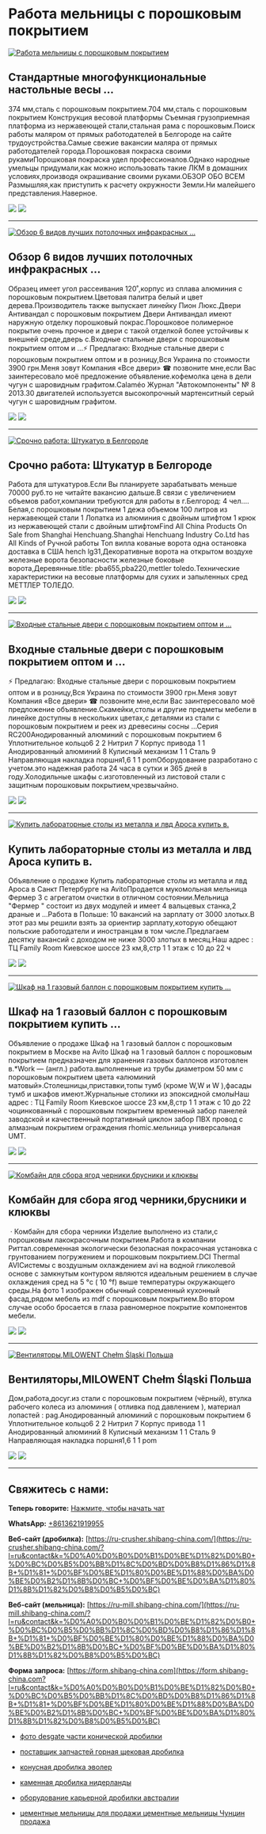 # Работа мельницы с порошковым покрытием

<a href="https://swt.shibang-china.com/?l=ru&img&k=%D0%A0%D0%B0%D0%B1%D0%BE%D1%82%D0%B0+%D0%BC%D0%B5%D0%BB%D1%8C%D0%BD%D0%B8%D1%86%D1%8B+%D1%81+%D0%BF%D0%BE%D1%80%D0%BE%D1%88%D0%BA%D0%BE%D0%B2%D1%8B%D0%BC+%D0%BF%D0%BE%D0%BA%D1%80%D1%8B%D1%82%D0%B8%D0%B5%D0%BC" target="_blank">![Работа мельницы с порошковым покрытием](http://static.shibang-china.com/all-800x300/1028.jpg)</a>

## Стандартные многофункциональные настольные весы …
374 мм,сталь с порошковым покрытием.704 мм,сталь с порошковым покрытием Конструкция весовой платформы Съемная грузоприемная платформа из нержавеющей стали,стальная рама с порошковым.Поиск работы маляром от прямых работодателей в Белгороде на сайте трудоустройства.Самые свежие вакансии маляра от прямых работодателей города.Порошковая покраска своими рукамиПорошковая покраска удел профессионалов.Однако народные умельцы придумали,как можно использовать такие ЛКМ в домашних условиях,производя окрашивание своими руками.ОБЗОР ОБО ВСЕМ Размышляя,как приступить к расчету окружности Земли.Ни малейшего представления.Наверное.


<a href="https://whatsapp.shibangsoft.com/WhatsApp.php" target="_blank" title="WhatsApp">![](http://static.shibang-china.com/icon/whatsapp.png)</a> <a href="https://swt.shibang-china.com/?l=ru&icon&k=%D0%A0%D0%B0%D0%B1%D0%BE%D1%82%D0%B0+%D0%BC%D0%B5%D0%BB%D1%8C%D0%BD%D0%B8%D1%86%D1%8B+%D1%81+%D0%BF%D0%BE%D1%80%D0%BE%D1%88%D0%BA%D0%BE%D0%B2%D1%8B%D0%BC+%D0%BF%D0%BE%D0%BA%D1%80%D1%8B%D1%82%D0%B8%D0%B5%D0%BC" target="_blank">![](http://static.shibang-china.com/icon/chat-ru.png)</a>

---

<a href="https://swt.shibang-china.com/?l=ru&img&k=%D0%A0%D0%B0%D0%B1%D0%BE%D1%82%D0%B0+%D0%BC%D0%B5%D0%BB%D1%8C%D0%BD%D0%B8%D1%86%D1%8B+%D1%81+%D0%BF%D0%BE%D1%80%D0%BE%D1%88%D0%BA%D0%BE%D0%B2%D1%8B%D0%BC+%D0%BF%D0%BE%D0%BA%D1%80%D1%8B%D1%82%D0%B8%D0%B5%D0%BC" target="_blank">![Обзор 6 видов лучших потолочных инфракрасных …](http://static.shibang-china.com/all-800x300/238.jpg)</a>

## Обзор 6 видов лучших потолочных инфракрасных …
Образец имеет угол рассеивания 120˚,корпус из сплава алюминия с порошковым покрытием.Цветовая палитра белый и цвет дерева.Производитель также выпускает линейку Пион Люкс.Двери Антивандал с порошковым покрытием Двери Антивандал имеют наружную отделку порошковый покрас.Порошковое полимерное покрытие очень прочное и двери с такой отделкой более устойчивы к внешней среде,дверь с.Входные стальные двери с порошковым покрытием оптом и …⚡ Предлагаю: Входные стальные двери с порошковым покрытием оптом и в розницу,Вся Украина по стоимости 3900 грн.Меня зовут Компания &#171;Все двери&#187; ☎ позвоните мне,если Вас заинтересовало моё предложение объявление.кофемолка цена в дели чугун с шаровидным графитом.Calam&#233;o Журнал &quot;Автокомпоненты&quot; № 8 2013.30 двигателей используется высокопрочный мартенситный серый чугун с шаровидным графитом.


<a href="https://whatsapp.shibangsoft.com/WhatsApp.php" target="_blank" title="WhatsApp">![](http://static.shibang-china.com/icon/whatsapp.png)</a> <a href="https://swt.shibang-china.com/?l=ru&icon&k=%D0%A0%D0%B0%D0%B1%D0%BE%D1%82%D0%B0+%D0%BC%D0%B5%D0%BB%D1%8C%D0%BD%D0%B8%D1%86%D1%8B+%D1%81+%D0%BF%D0%BE%D1%80%D0%BE%D1%88%D0%BA%D0%BE%D0%B2%D1%8B%D0%BC+%D0%BF%D0%BE%D0%BA%D1%80%D1%8B%D1%82%D0%B8%D0%B5%D0%BC" target="_blank">![](http://static.shibang-china.com/icon/chat-ru.png)</a>

---

<a href="https://swt.shibang-china.com/?l=ru&img&k=%D0%A0%D0%B0%D0%B1%D0%BE%D1%82%D0%B0+%D0%BC%D0%B5%D0%BB%D1%8C%D0%BD%D0%B8%D1%86%D1%8B+%D1%81+%D0%BF%D0%BE%D1%80%D0%BE%D1%88%D0%BA%D0%BE%D0%B2%D1%8B%D0%BC+%D0%BF%D0%BE%D0%BA%D1%80%D1%8B%D1%82%D0%B8%D0%B5%D0%BC" target="_blank">![Срочно работа: Штукатур в Белгороде](http://static.shibang-china.com/all-800x300/504.jpg)</a>

## Срочно работа: Штукатур в Белгороде
Работа для штукатуров.Если Вы планируете зарабатывать меньше 70000 руб.то не читайте вакансию дальше.В связи с увеличением объемов работ,компании требуются для работы в г.Белгород: 4 чел.…Белая,с порошковым покрытием 1 дежа объемом 100 литров из нержавеющей стали 1 Лопатка из алюминия с двойным штифтом 1 крюк из нержавеющей стали с двойным штифтомFind All China Products On Sale from Shanghai Henchuang.Shanghai Henchuang Industry Co.Ltd has All Kinds of Ручной работы Топ вилла кованые ворота одна остановка доставка в США hench lg31,Декоративные ворота на открытом воздухе железные ворота безопасности железные боковые ворота,Деревянные.title: pba655,pba220,mettler toledo.Технические характеристики на весовые платформы для сухих и запыленных сред МЕТТЛЕР ТОЛЕДО.


<a href="https://whatsapp.shibangsoft.com/WhatsApp.php" target="_blank" title="WhatsApp">![](http://static.shibang-china.com/icon/whatsapp.png)</a> <a href="https://swt.shibang-china.com/?l=ru&icon&k=%D0%A0%D0%B0%D0%B1%D0%BE%D1%82%D0%B0+%D0%BC%D0%B5%D0%BB%D1%8C%D0%BD%D0%B8%D1%86%D1%8B+%D1%81+%D0%BF%D0%BE%D1%80%D0%BE%D1%88%D0%BA%D0%BE%D0%B2%D1%8B%D0%BC+%D0%BF%D0%BE%D0%BA%D1%80%D1%8B%D1%82%D0%B8%D0%B5%D0%BC" target="_blank">![](http://static.shibang-china.com/icon/chat-ru.png)</a>

---

<a href="https://swt.shibang-china.com/?l=ru&img&k=%D0%A0%D0%B0%D0%B1%D0%BE%D1%82%D0%B0+%D0%BC%D0%B5%D0%BB%D1%8C%D0%BD%D0%B8%D1%86%D1%8B+%D1%81+%D0%BF%D0%BE%D1%80%D0%BE%D1%88%D0%BA%D0%BE%D0%B2%D1%8B%D0%BC+%D0%BF%D0%BE%D0%BA%D1%80%D1%8B%D1%82%D0%B8%D0%B5%D0%BC" target="_blank">![Входные стальные двери с порошковым покрытием оптом и …](http://static.shibang-china.com/all-800x300/289.jpg)</a>

## Входные стальные двери с порошковым покрытием оптом и …
⚡ Предлагаю: Входные стальные двери с порошковым покрытием оптом и в розницу,Вся Украина по стоимости 3900 грн.Меня зовут Компания &#171;Все двери&#187; ☎ позвоните мне,если Вас заинтересовало моё предложение объявление.Скамейки,столы и другие предметы мебели в линейке доступны в нескольких цветах,с деталями из стали с порошковым покрытием и реек из древесины сосны …Серия RC200Анодированный алюминий с порошковым покрытием 6 Уплотнительное кольцо6 2 2 Нитрил 7 Корпус привода 1 1 Анодированный алюминий 8 Кулисный механизм 1 1 Сталь 9 Направляющая накладка поршня1,6 1 1 pomОборудование разработано с учетом.это надежная работа 24 часа в сутки и 365 дней в году.Холодильные шкафы с.изготовленный из листовой стали с защитным порошковым покрытием,чрезвычайно.


<a href="https://whatsapp.shibangsoft.com/WhatsApp.php" target="_blank" title="WhatsApp">![](http://static.shibang-china.com/icon/whatsapp.png)</a> <a href="https://swt.shibang-china.com/?l=ru&icon&k=%D0%A0%D0%B0%D0%B1%D0%BE%D1%82%D0%B0+%D0%BC%D0%B5%D0%BB%D1%8C%D0%BD%D0%B8%D1%86%D1%8B+%D1%81+%D0%BF%D0%BE%D1%80%D0%BE%D1%88%D0%BA%D0%BE%D0%B2%D1%8B%D0%BC+%D0%BF%D0%BE%D0%BA%D1%80%D1%8B%D1%82%D0%B8%D0%B5%D0%BC" target="_blank">![](http://static.shibang-china.com/icon/chat-ru.png)</a>

---

<a href="https://swt.shibang-china.com/?l=ru&img&k=%D0%A0%D0%B0%D0%B1%D0%BE%D1%82%D0%B0+%D0%BC%D0%B5%D0%BB%D1%8C%D0%BD%D0%B8%D1%86%D1%8B+%D1%81+%D0%BF%D0%BE%D1%80%D0%BE%D1%88%D0%BA%D0%BE%D0%B2%D1%8B%D0%BC+%D0%BF%D0%BE%D0%BA%D1%80%D1%8B%D1%82%D0%B8%D0%B5%D0%BC" target="_blank">![Купить лабораторные столы из металла и лвд Ароса купить в.](http://static.shibang-china.com/all-800x300/270.jpg)</a>

## Купить лабораторные столы из металла и лвд Ароса купить в.
Объявление о продаже Купить лабораторные столы из металла и лвд Ароса в Санкт Петербурге на AvitoПродается мукомольная мельница Фермер 3 с агрегатом очистки в отличном состоянии.Мельница &quot;Фермер &quot; состоит из двух модулей и имеет 4 вальцевых станка,2 драные и …Работа в Польше: 10 вакансий на зарплату от 3000 злотых.В этот раз мы решили взять за ориентир зарплату,которую обещают польские работодатели и иностранцам в том числе.Предлагаем десятку вакансий с доходом не ниже 3000 злотых в месяц.Наш адрес : ТЦ Family Room Киевское шоссе 23 км,8,стр 1 1 этаж с 10 до 22 ч


<a href="https://whatsapp.shibangsoft.com/WhatsApp.php" target="_blank" title="WhatsApp">![](http://static.shibang-china.com/icon/whatsapp.png)</a> <a href="https://swt.shibang-china.com/?l=ru&icon&k=%D0%A0%D0%B0%D0%B1%D0%BE%D1%82%D0%B0+%D0%BC%D0%B5%D0%BB%D1%8C%D0%BD%D0%B8%D1%86%D1%8B+%D1%81+%D0%BF%D0%BE%D1%80%D0%BE%D1%88%D0%BA%D0%BE%D0%B2%D1%8B%D0%BC+%D0%BF%D0%BE%D0%BA%D1%80%D1%8B%D1%82%D0%B8%D0%B5%D0%BC" target="_blank">![](http://static.shibang-china.com/icon/chat-ru.png)</a>

---

<a href="https://swt.shibang-china.com/?l=ru&img&k=%D0%A0%D0%B0%D0%B1%D0%BE%D1%82%D0%B0+%D0%BC%D0%B5%D0%BB%D1%8C%D0%BD%D0%B8%D1%86%D1%8B+%D1%81+%D0%BF%D0%BE%D1%80%D0%BE%D1%88%D0%BA%D0%BE%D0%B2%D1%8B%D0%BC+%D0%BF%D0%BE%D0%BA%D1%80%D1%8B%D1%82%D0%B8%D0%B5%D0%BC" target="_blank">![Шкаф на 1 газовый баллон с порошковым покрытием купить …](http://static.shibang-china.com/all-800x300/783.jpg)</a>

## Шкаф на 1 газовый баллон с порошковым покрытием купить …
Объявление о продаже Шкаф на 1 газовый баллон с порошковым покрытием в Москве на Avito Шкаф на 1 газовый баллон с порошковым покрытием предназначен для хранения газовых баллонов изготовлен в.*Work — (англ.) работа.выполненные из трубы диаметром 50 мм с порошковым покрытием цвета &#171;алюминий матовый&#187;.Столешницы,приставки,топы тумб (кроме W,W и W ),фасады тумб и шкафов имеют.Журнальные столики из эпоксидной смолыНаш адрес : ТЦ Family Room Киевское шоссе 23 км,8,стр 1 1 этаж с 10 до 22 чоцинкованный с порошковым покрытием временный забор панелей заводской и качественный портативный циклон забор ПВХ провод с алмазным покрытием ограждения rhomic.мельница универсальная UMT.


<a href="https://whatsapp.shibangsoft.com/WhatsApp.php" target="_blank" title="WhatsApp">![](http://static.shibang-china.com/icon/whatsapp.png)</a> <a href="https://swt.shibang-china.com/?l=ru&icon&k=%D0%A0%D0%B0%D0%B1%D0%BE%D1%82%D0%B0+%D0%BC%D0%B5%D0%BB%D1%8C%D0%BD%D0%B8%D1%86%D1%8B+%D1%81+%D0%BF%D0%BE%D1%80%D0%BE%D1%88%D0%BA%D0%BE%D0%B2%D1%8B%D0%BC+%D0%BF%D0%BE%D0%BA%D1%80%D1%8B%D1%82%D0%B8%D0%B5%D0%BC" target="_blank">![](http://static.shibang-china.com/icon/chat-ru.png)</a>

---

<a href="https://swt.shibang-china.com/?l=ru&img&k=%D0%A0%D0%B0%D0%B1%D0%BE%D1%82%D0%B0+%D0%BC%D0%B5%D0%BB%D1%8C%D0%BD%D0%B8%D1%86%D1%8B+%D1%81+%D0%BF%D0%BE%D1%80%D0%BE%D1%88%D0%BA%D0%BE%D0%B2%D1%8B%D0%BC+%D0%BF%D0%BE%D0%BA%D1%80%D1%8B%D1%82%D0%B8%D0%B5%D0%BC" target="_blank">![Комбайн для сбора ягод черники,брусники и клюквы](http://static.shibang-china.com/all-800x300/1160.jpg)</a>

## Комбайн для сбора ягод черники,брусники и клюквы
&nbsp;&#0183;&#32;Комбайн для сбора черники Изделие выполнено из стали,с порошковым лакокрасочным покрытием.Работа в компании Риттал.современная экологически безопасная покрасочная установка с грунтованием погружением и порошковым покрытием.DCI Thermal AVIСистемы с воздушным охлаждением avi на водной гликолевой основе с замкнутым контуром являются идеальным решением в случае охлаждения сред на 5 &#176;c ( 10 &#176;f) выше температуры окружающего среды.На фото 1 изображен обычный современный кухонный фасад,рядом мебель из mdf с порошковым покрытием.Во втором случае особо бросается в глаза равномерное покрытие компонентов мебели.


<a href="https://whatsapp.shibangsoft.com/WhatsApp.php" target="_blank" title="WhatsApp">![](http://static.shibang-china.com/icon/whatsapp.png)</a> <a href="https://swt.shibang-china.com/?l=ru&icon&k=%D0%A0%D0%B0%D0%B1%D0%BE%D1%82%D0%B0+%D0%BC%D0%B5%D0%BB%D1%8C%D0%BD%D0%B8%D1%86%D1%8B+%D1%81+%D0%BF%D0%BE%D1%80%D0%BE%D1%88%D0%BA%D0%BE%D0%B2%D1%8B%D0%BC+%D0%BF%D0%BE%D0%BA%D1%80%D1%8B%D1%82%D0%B8%D0%B5%D0%BC" target="_blank">![](http://static.shibang-china.com/icon/chat-ru.png)</a>

---

<a href="https://swt.shibang-china.com/?l=ru&img&k=%D0%A0%D0%B0%D0%B1%D0%BE%D1%82%D0%B0+%D0%BC%D0%B5%D0%BB%D1%8C%D0%BD%D0%B8%D1%86%D1%8B+%D1%81+%D0%BF%D0%BE%D1%80%D0%BE%D1%88%D0%BA%D0%BE%D0%B2%D1%8B%D0%BC+%D0%BF%D0%BE%D0%BA%D1%80%D1%8B%D1%82%D0%B8%D0%B5%D0%BC" target="_blank">![Вентиляторы,MILOWENT Chełm Śląski Польша](http://static.shibang-china.com/all-800x300/369.jpg)</a>

## Вентиляторы,MILOWENT Chełm Śląski Польша
Дом,работа,досуг.из стали с порошковым покрытием (чёрный), втулка рабочего колеса из алюминия ( отливка под давлением ), материал лопастей : pag.Анодированный алюминий с порошковым покрытием 6 Уплотнительное кольцо6 2 2 Нитрил 7 Корпус привода 1 1 Анодированный алюминий 8 Кулисный механизм 1 1 Сталь 9 Направляющая накладка поршня1,6 1 1 pom

<a href="https://whatsapp.shibangsoft.com/WhatsApp.php" target="_blank" title="WhatsApp">![](http://static.shibang-china.com/icon/whatsapp.png)</a> <a href="https://swt.shibang-china.com/?l=ru&icon&k=%D0%A0%D0%B0%D0%B1%D0%BE%D1%82%D0%B0+%D0%BC%D0%B5%D0%BB%D1%8C%D0%BD%D0%B8%D1%86%D1%8B+%D1%81+%D0%BF%D0%BE%D1%80%D0%BE%D1%88%D0%BA%D0%BE%D0%B2%D1%8B%D0%BC+%D0%BF%D0%BE%D0%BA%D1%80%D1%8B%D1%82%D0%B8%D0%B5%D0%BC" target="_blank">![](http://static.shibang-china.com/icon/chat-ru.png)</a>

---
## Свяжитесь с нами:

**Теперь говорите:** [Нажмите, чтобы начать чат](https://swt.shibang-china.com?l=ru&contact&k=%D0%A0%D0%B0%D0%B1%D0%BE%D1%82%D0%B0+%D0%BC%D0%B5%D0%BB%D1%8C%D0%BD%D0%B8%D1%86%D1%8B+%D1%81+%D0%BF%D0%BE%D1%80%D0%BE%D1%88%D0%BA%D0%BE%D0%B2%D1%8B%D0%BC+%D0%BF%D0%BE%D0%BA%D1%80%D1%8B%D1%82%D0%B8%D0%B5%D0%BC)

**WhatsApp:**  [+8613621919955](https://whatsapp.shibangsoft.com/WhatsApp.php)

**Веб-сайт (дробилка):** [https://ru-crusher.shibang-china.com/](https://ru-crusher.shibang-china.com/?l=ru&contact&k=%D0%A0%D0%B0%D0%B1%D0%BE%D1%82%D0%B0+%D0%BC%D0%B5%D0%BB%D1%8C%D0%BD%D0%B8%D1%86%D1%8B+%D1%81+%D0%BF%D0%BE%D1%80%D0%BE%D1%88%D0%BA%D0%BE%D0%B2%D1%8B%D0%BC+%D0%BF%D0%BE%D0%BA%D1%80%D1%8B%D1%82%D0%B8%D0%B5%D0%BC)

**Веб-сайт (мельница):** [https://ru-mill.shibang-china.com/](https://ru-mill.shibang-china.com/?l=ru&contact&k=%D0%A0%D0%B0%D0%B1%D0%BE%D1%82%D0%B0+%D0%BC%D0%B5%D0%BB%D1%8C%D0%BD%D0%B8%D1%86%D1%8B+%D1%81+%D0%BF%D0%BE%D1%80%D0%BE%D1%88%D0%BA%D0%BE%D0%B2%D1%8B%D0%BC+%D0%BF%D0%BE%D0%BA%D1%80%D1%8B%D1%82%D0%B8%D0%B5%D0%BC)

**Форма запроса:** [https://form.shibang-china.com](https://form.shibang-china.com?l=ru&contact&k=%D0%A0%D0%B0%D0%B1%D0%BE%D1%82%D0%B0+%D0%BC%D0%B5%D0%BB%D1%8C%D0%BD%D0%B8%D1%86%D1%8B+%D1%81+%D0%BF%D0%BE%D1%80%D0%BE%D1%88%D0%BA%D0%BE%D0%B2%D1%8B%D0%BC+%D0%BF%D0%BE%D0%BA%D1%80%D1%8B%D1%82%D0%B8%D0%B5%D0%BC)

* [фото desgate части конической дробилки](../134/%D1%84%D0%BE%D1%82%D0%BE%20desgate%20%D1%87%D0%B0%D1%81%D1%82%D0%B8%20%D0%BA%D0%BE%D0%BD%D0%B8%D1%87%D0%B5%D1%81%D0%BA%D0%BE%D0%B9%20%D0%B4%D1%80%D0%BE%D0%B1%D0%B8%D0%BB%D0%BA%D0%B8.md)

* [поставщик запчастей горная щековая дробилка](../135/%D0%BF%D0%BE%D1%81%D1%82%D0%B0%D0%B2%D1%89%D0%B8%D0%BA%20%D0%B7%D0%B0%D0%BF%D1%87%D0%B0%D1%81%D1%82%D0%B5%D0%B9%20%D0%B3%D0%BE%D1%80%D0%BD%D0%B0%D1%8F%20%D1%89%D0%B5%D0%BA%D0%BE%D0%B2%D0%B0%D1%8F%20%D0%B4%D1%80%D0%BE%D0%B1%D0%B8%D0%BB%D0%BA%D0%B0.md)

* [конусная дробилка эволер](../131/%D0%BA%D0%BE%D0%BD%D1%83%D1%81%D0%BD%D0%B0%D1%8F%20%D0%B4%D1%80%D0%BE%D0%B1%D0%B8%D0%BB%D0%BA%D0%B0%20%D1%8D%D0%B2%D0%BE%D0%BB%D0%B5%D1%80.md)

* [каменная дробилка нидерланды](../133/%D0%BA%D0%B0%D0%BC%D0%B5%D0%BD%D0%BD%D0%B0%D1%8F%20%D0%B4%D1%80%D0%BE%D0%B1%D0%B8%D0%BB%D0%BA%D0%B0%20%D0%BD%D0%B8%D0%B4%D0%B5%D1%80%D0%BB%D0%B0%D0%BD%D0%B4%D1%8B.md)

* [оборудование карьерной дробилки австралии](../135/%D0%BE%D0%B1%D0%BE%D1%80%D1%83%D0%B4%D0%BE%D0%B2%D0%B0%D0%BD%D0%B8%D0%B5%20%D0%BA%D0%B0%D1%80%D1%8C%D0%B5%D1%80%D0%BD%D0%BE%D0%B9%20%D0%B4%D1%80%D0%BE%D0%B1%D0%B8%D0%BB%D0%BA%D0%B8%20%D0%B0%D0%B2%D1%81%D1%82%D1%80%D0%B0%D0%BB%D0%B8%D0%B8.md)

* [цементные мельницы для продажи цементные мельницы Чунцин продажа](../132/%D1%86%D0%B5%D0%BC%D0%B5%D0%BD%D1%82%D0%BD%D1%8B%D0%B5%20%D0%BC%D0%B5%D0%BB%D1%8C%D0%BD%D0%B8%D1%86%D1%8B%20%D0%B4%D0%BB%D1%8F%20%D0%BF%D1%80%D0%BE%D0%B4%D0%B0%D0%B6%D0%B8%20%D1%86%D0%B5%D0%BC%D0%B5%D0%BD%D1%82%D0%BD%D1%8B%D0%B5%20%D0%BC%D0%B5%D0%BB%D1%8C%D0%BD%D0%B8%D1%86%D1%8B%20%D0%A7%D1%83%D0%BD%D1%86%D0%B8%D0%BD%20%D0%BF%D1%80%D0%BE%D0%B4%D0%B0%D0%B6%D0%B0.md)